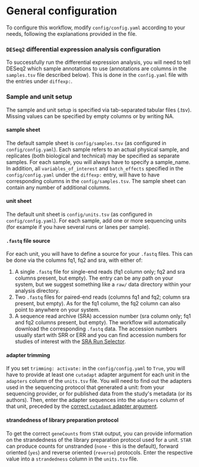 # General configuration

To configure this workflow, modify `config/config.yaml` according to your needs, following the explanations provided in the file.

### `DESeq2` differential expression analysis configuration

To successfully run the differential expression analysis, you will need to tell DESeq2 which sample annotations to use (annotations are columns in the `samples.tsv` file described below). This is done in the `config.yaml` file with the entries under `diffexp:`.

### Sample and unit setup

The sample and unit setup is specified via tab-separated tabular files (.tsv). Missing values can be specified by empty columns or by writing NA.

#### sample sheet

The default sample sheet is `config/samples.tsv` (as configured in `config/config.yaml`). Each sample refers to an actual physical sample, and replicates (both biological and technical) may be specified as separate samples. For each sample, you will always have to specify a sample_name. In addition, all `variables_of_interest` and `batch_effects` specified in the `config/config.yaml` under the `diffexp:` entry, will have to have corresponding columns in the `config/samples.tsv`. The sample sheet can contain any number of additional columns. 

#### unit sheet

The default unit sheet is `config/units.tsv` (as configured in `config/config.yaml`). For each sample, add one or more sequencing units (for example if you have several runs or lanes per sample).

#### `.fastq` file source

For each unit, you will have to define a source for your `.fastq` files. This can be done via the columns fq1, fq2 and sra, with either of:

1. A single `.fastq` file for single-end reads (fq1 column only; fq2 and sra columns present, but empty). The entry can be any path on your system, but we suggest something like a `raw/` data directory within your analysis directory.
2. Two `.fastq` files for paired-end reads (columns fq1 and fq2; column sra present, but empty). As for the fq1 column, the fq2 column can also point to anywhere on your system.
3. A sequence read archive (SRA) accession number (sra column only; fq1 and fq2 columns present, but empty). The workflow will automatically download the corresponding `.fastq` data. The accession numbers usually start with SRR or ERR and you can find accession numbers for studies of interest with the [SRA Run Selector](https://trace.ncbi.nlm.nih.gov/Traces/study).

#### adapter trimming

If you set `trimming: activate:` in the `config/config.yaml` to `True`, you will have to provide at least one `cutadapt` adapter argument for each unit in the `adapters` column of the `units.tsv` file. You will need to find out the adapters used in the sequencing protocol that generated a unit: from your sequencing provider, or for published data from the study's metadata (or its authors). Then, enter the adapter sequences into the `adapters` column of that unit, preceded by the [correct `cutadapt` adapter argument](https://cutadapt.readthedocs.io/en/stable/guide.html#adapter-types).

#### strandedness of library preparation protocol

To get the correct `geneCounts` from `STAR` output, you can provide information on the strandedness of the library preparation protocol used for a unit. `STAR` can produce counts for unstranded (`none` - this is the default), forward oriented (`yes`) and reverse oriented (`reverse`) protocols. Enter the respective value into a `strandedness` column in the `units.tsv` file.